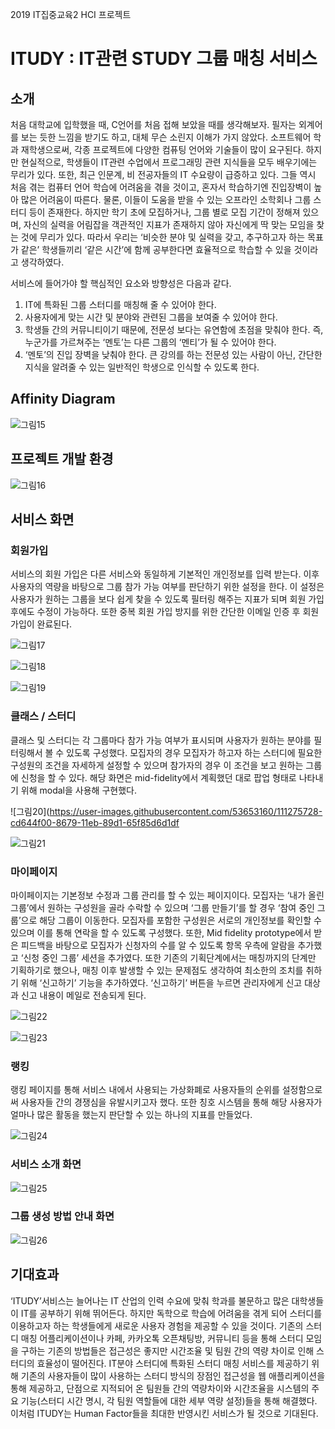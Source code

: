 2019 IT집중교육2 HCI 프로젝트
# ITUDY : IT관련 STUDY 그룹 매칭 서비스

## 소개
 처음 대학교에 입학했을 때, C언어를 처음 접해 보았을 때를 생각해보자. 필자는 외계어를 보는 듯한 느낌을 받기도 하고, 대체 무슨 소린지 이해가 가지 않았다. 소프트웨어 학과 재학생으로써, 각종 프로젝트에 다양한 컴퓨팅 언어와 기술들이 많이 요구된다. 하지만 현실적으로, 학생들이 IT관련 수업에서 프로그래밍 관련 지식들을 모두 배우기에는 무리가 있다. 
 또한, 최근 인문계, 비 전공자들의 IT 수요량이 급증하고 있다. 그들 역시 처음 겪는 컴퓨터 언어 학습에 어려움을 겪을 것이고, 혼자서 학습하기엔 진입장벽이 높아 많은 어려움이 따른다. 물론, 이들이 도움을 받을 수 있는 오프라인 소학회나 그룹 스터디 등이 존재한다. 하지만 학기 초에 모집하거나, 그룹 별로 모집 기간이 정해져 있으며, 자신의 실력을 어림잡을 객관적인 지표가 존재하지 않아 자신에게 딱 맞는 모임을 찾는 것에 무리가 있다. 따라서 우리는 ‘비슷한 분야 및 실력을 갖고, 추구하고자 하는 목표가 같은’ 학생들끼리 ‘같은 시간’에 함께 공부한다면 효율적으로 학습할 수 있을 것이라고 생각하였다.

 서비스에 들어가야 할 핵심적인 요소와 방향성은 다음과 같다.
 
  1.	IT에 특화된 그룹 스터디를 매칭해 줄 수 있어야 한다.
  2.	사용자에게 맞는 시간 및 분야와 관련된 그룹을 보여줄 수 있어야 한다.
  3.	학생들 간의 커뮤니티이기 때문에, 전문성 보다는 유연함에 초점을 맞춰야 한다. 즉, 누군가를 가르쳐주는 ‘멘토’는 다른 그룹의 ‘멘티’가 될 수 있어야 한다.
  4.	‘멘토’의 진입 장벽을 낮춰야 한다. 큰 강의를 하는 전문성 있는 사람이 아닌, 간단한 지식을 알려줄 수 있는 일반적인 학생으로 인식할 수 있도록 한다.

## Affinity Diagram

![그림15](https://user-images.githubusercontent.com/53653160/111275710-ca695e80-8679-11eb-95f2-c6c6f3a3e4e3.png)

## 프로젝트 개발 환경

![그림16](https://user-images.githubusercontent.com/53653160/111275719-cb9a8b80-8679-11eb-9ea4-c41e9c282342.png)

## 서비스 화면

### 회원가입
 서비스의 회원 가입은 다른 서비스와 동일하게 기본적인 개인정보를 입력 받는다. 이후 사용자의 역량을 바탕으로 그룹 참가 가능 여부를 판단하기 위한 설정을 한다. 이 설정은 사용자가 원하는 그룹을 보다 쉽게 찾을 수 있도록 필터링 해주는 지표가 되며 회원 가입 후에도 수정이 가능하다. 또한 중복 회원 가입 방지를 위한 간단한 이메일 인증 후 회원가입이 완료된다.

![그림17](https://user-images.githubusercontent.com/53653160/111275723-cc332200-8679-11eb-82ef-c0b4be0be20e.png)

![그림18](https://user-images.githubusercontent.com/53653160/111275726-cccbb880-8679-11eb-9c74-0dc89d05b731.png)

![그림19](https://user-images.githubusercontent.com/53653160/111275727-cccbb880-8679-11eb-9bb2-1790d4f3b757.png)

### 클래스 / 스터디
 클래스 및 스터디는 각 그룹마다 참가 가능 여부가 표시되며 사용자가 원하는 분야를 필터링해서 볼 수 있도록 구성했다. 모집자의 경우 모집자가 하고자 하는 스터디에 필요한 구성원의 조건을 자세하게 설정할 수 있으며 참가자의 경우 이 조건을 보고 원하는 그룹에 신청을 할 수 있다. 해당 화면은 mid-fidelity에서 계획했던 대로 팝업 형태로 나타내기 위해 modal을 사용해 구현했다. 
 
 ![그림20](https://user-images.githubusercontent.com/53653160/111275728-cd644f00-8679-11eb-89d1-65f85d6d1df
 
 ![그림21](https://user-images.githubusercontent.com/53653160/111275729-cd644f00-8679-11eb-9932-c575acf06343.png)
 
 ### 마이페이지
 마이페이지는 기본정보 수정과 그룹 관리를 할 수 있는 페이지이다. 모집자는 ‘내가 올린 그룹’에서 원하는 구성원을 골라 수락할 수 있으며 ‘그룹 만들기’를 할 경우 ‘참여 중인 그룹’으로 해당 그룹이 이동한다. 모집자를 포함한 구성원은 서로의 개인정보를 확인할 수 있으며 이를 통해 연락을 할 수 있도록 구성했다.
 또한, Mid fidelity prototype에서 받은 피드백을 바탕으로 모집자가 신청자의 수를 알 수 있도록 항목 우측에 알람을 추가했고 ‘신청 중인 그룹’ 세션을 추가였다. 또한 기존의 기획단계에서는 매칭까지의 단계만 기획하기로 했으나, 매칭 이후 발생할 수 있는 문제점도 생각하여 최소한의 조치를 취하기 위해 ‘신고하기’ 기능을 추가하였다. ‘신고하기’ 버튼을 누르면 관리자에게 신고 대상과 신고 내용이 메일로 전송되게 된다.
 
![그림22](https://user-images.githubusercontent.com/53653160/111275731-cdfce580-8679-11eb-8b4f-36d5f6d56e5f.png)
 
![그림23](https://user-images.githubusercontent.com/53653160/111275735-cdfce580-8679-11eb-89e2-6ff99701d847.png)

### 랭킹
 랭킹 페이지를 통해 서비스 내에서 사용되는 가상화폐로 사용자들의 순위를 설정함으로써 사용자들 간의 경쟁심을 유발시키고자 했다. 또한 칭호 시스템을 통해 해당 사용자가 얼마나 많은 활동을 했는지 판단할 수 있는 하나의 지표를 만들었다.
 
![그림24](https://user-images.githubusercontent.com/53653160/111275739-ce957c00-8679-11eb-9ce7-d7c234a33cb6.png)

### 서비스 소개 화면

![그림25](https://user-images.githubusercontent.com/53653160/111275742-ce957c00-8679-11eb-8e4f-b9d5bf3ee606.png)

### 그룹 생성 방법 안내 화면

![그림26](https://user-images.githubusercontent.com/53653160/111275744-cf2e1280-8679-11eb-9ca5-d551981168ae.png)

## 기대효과
 ‘ITUDY’서비스는 늘어나는 IT 산업의 인력 수요에 맞춰 학과를 불문하고 많은 대학생들이 IT를 공부하기 위해 뛰어든다. 하지만 독학으로 학습에 어려움을 겪게 되어 스터디를 이용하고자 하는 학생들에게 새로운 사용자 경험을 제공할 수 있을 것이다. 기존의 스터디 매칭 어플리케이션이나 카페, 카카오톡 오픈채팅방, 커뮤니티 등을 통해 스터디 모임을 구하는 기존의 방법들은 접근성은 좋지만 시간조율 및 팀원 간의 역량 차이로 인해 스터디의 효율성이 떨어진다. IT분야 스터디에 특화된 스터디 매칭 서비스를 제공하기 위해 기존의 사용자들이 많이 사용하는 스터디 방식의 장점인 접근성을 웹 애플리케이션을 통해 제공하고, 단점으로 지적되어 온 팀원들 간의 역량차이와 시간조율을 시스템의 주요 기능(스터디 시간 명시, 각 팀원 역할들에 대한 세부 역량 설정)들을 통해 해결했다. 이처럼 ITUDY는 Human Factor들을 최대한 반영시킨 서비스가 될 것으로 기대된다.
 

